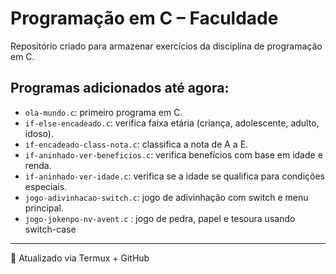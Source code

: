 # Programação em C – Faculdade

Repositório criado para armazenar exercícios da disciplina de programação em C.

## Programas adicionados até agora:
- `ola-mundo.c`: primeiro programa em C.
- `if-else-encadeado.c`: verifica faixa etária (criança, adolescente, adulto, idoso).
- `if-encadeado-class-nota.c`: classifica a nota de A a E.
- `if-aninhado-ver-beneficios.c`: verifica benefícios com base em idade e renda.
- `if-aninhado-ver-idade.c`: verifica se a idade se qualifica para condições especiais.
- `jogo-adivinhacao-switch.c`: jogo de adivinhação com switch e menu principal.
- `jogo-jokenpo-nv-avent.c` : jogo de pedra, papel e tesoura usando switch-case
---

🧩 Atualizado via Termux + GitHub

